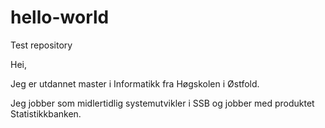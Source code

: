 # hello-world
Test repository

Hei,

Jeg er utdannet master i Informatikk fra Høgskolen i Østfold.

Jeg jobber som midlertidlig systemutvikler i SSB og jobber med produktet Statistikkbanken.
